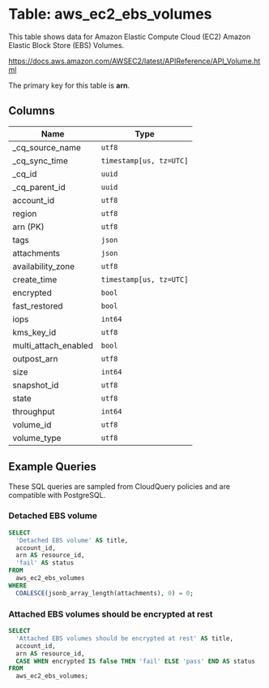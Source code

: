 # Table: aws_ec2_ebs_volumes

This table shows data for Amazon Elastic Compute Cloud (EC2) Amazon Elastic Block Store (EBS) Volumes.

https://docs.aws.amazon.com/AWSEC2/latest/APIReference/API_Volume.html

The primary key for this table is **arn**.

## Columns

| Name          | Type          |
| ------------- | ------------- |
|_cq_source_name|`utf8`|
|_cq_sync_time|`timestamp[us, tz=UTC]`|
|_cq_id|`uuid`|
|_cq_parent_id|`uuid`|
|account_id|`utf8`|
|region|`utf8`|
|arn (PK)|`utf8`|
|tags|`json`|
|attachments|`json`|
|availability_zone|`utf8`|
|create_time|`timestamp[us, tz=UTC]`|
|encrypted|`bool`|
|fast_restored|`bool`|
|iops|`int64`|
|kms_key_id|`utf8`|
|multi_attach_enabled|`bool`|
|outpost_arn|`utf8`|
|size|`int64`|
|snapshot_id|`utf8`|
|state|`utf8`|
|throughput|`int64`|
|volume_id|`utf8`|
|volume_type|`utf8`|

## Example Queries

These SQL queries are sampled from CloudQuery policies and are compatible with PostgreSQL.

### Detached EBS volume

```sql
SELECT
  'Detached EBS volume' AS title,
  account_id,
  arn AS resource_id,
  'fail' AS status
FROM
  aws_ec2_ebs_volumes
WHERE
  COALESCE(jsonb_array_length(attachments), 0) = 0;
```

### Attached EBS volumes should be encrypted at rest

```sql
SELECT
  'Attached EBS volumes should be encrypted at rest' AS title,
  account_id,
  arn AS resource_id,
  CASE WHEN encrypted IS false THEN 'fail' ELSE 'pass' END AS status
FROM
  aws_ec2_ebs_volumes;
```


